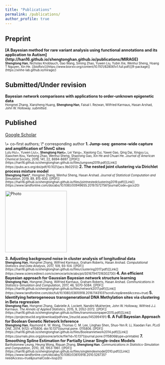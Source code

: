 ```yaml
---
title: "Publications"
permalink: /publications/
author_profile: true
---
```


## Preprint 

<span style="font-size:0.9em;">
<b>[A Bayesian method for rare variant analysis using functional annotations and its application to Autism](http://han16.github.io/shengtonghan.github.io/publications/MIRAGE)  </b> <br> </span>
<span style="font-size:0.7em;">
 <b>Shengtong Han</b>, Nicholas Knoblauch, Gao Wang, Siming Zhao, Yuwen Liu, Yubin Xie, Wenhui Sheng, Hoang T Nguyen, Xin He. 
[[bioRxiv]](https://www.biorxiv.org/content/10.1101/828061v1.full.pdf)[[R-package]](https://xinhe-lab.github.io/mirage/)
</span>
 
## Submitted/Under revision 

<span style="font-size:0.9em;"> 
<b>  Bayesian network comparisons with applications to order-unknown epigenetic data </b> <br></span>
<span style="font-size:0.7em;">
Hongmei Zhang, Xianzheng Huang, <b>Shengtong Han</b>, Faisal I. Rezwan, Wilfried Karmaus, Hasan Arshad, John W. Holloway.<i> submitted</i>.</span>

## Published 

[Google Scholar](https://scholar.google.com/citations?user=xA249R8AAAAJ&hl=en)

<span style="font-size:0.9em;"> 
\+ co-first authors; \* corresponding author </span>

<span style="font-size:0.9em;"> 
 <b> 1. Jump-seq: genome-wide capture and amplification of 5hmC sites </b> <br></span> 
<span style="font-size:0.7em;">
Lulu Hu\+, Yuwen Liu\+, <b>Shengtong Han\+</b>, Lei Yang+, Xiaolong Cui, Yawei Gao, Qing Dai, Xingyu Lu, Xiaochen Kou, Yanhong Zhao, Wenhui Sheng, Shaorong Gao, Xin He and Chuan He. <i>Journal of American Chemical Society</i>, 2019, 141, 22, 8694-8697. [[PDF]](https://han16.github.io/shengtonghan.github.io/files/jumpseq2019.pdf)[[Link]](https://pubs.acs.org/doi/pdf/10.1021/jacs.9b02512) </span> 

<span style="font-size:0.9em;"> 
<b> 2.  The nested joint clustering via Dirichlet process mixture model </b> <br></span> 
<span style="font-size:0.7em;">
<b>Shengtong Han\*</b>, Hongmei Zhang, Wenhui Sheng, Hasan Arshad. <i>Journal of Statistical Computation and Simulation</i>, 2019, 89, 815-830. [[PDF]](https://han16.github.io/shengtonghan.github.io/files/jointnestedclustering2019.pdf)[[Link]](https://www.tandfonline.com/doi/abs/10.1080/00949655.2019.1572756?journalCode=gscs20) </span> 

<span style="font-size:0.9em;"> 
 <p align="left">
  <img src="https://han16.github.io/shengtonghan.github.io/images/network.png?raw=true" alt="Photo" style="width: 200px;"/> 
</p>
<b> 3.  Adjusting background noise in cluster analysis of longitudinal data </b> <br></span> 
<span style="font-size:0.7em;">
<b>Shengtong Han</b>, Hongmei Zhang, Wilfried Karmaus, Graham Roberts, Hasan Arshad. <i>Computational Statistics and Data Analysis</i>, 2017, 109, 93-104. [[PDF]](https://han16.github.io/shengtonghan.github.io/files/clustering2017.pdf)[[Link]](https://www.sciencedirect.com/science/article/abs/pii/S0167947316302730) </span>  

<span style="font-size:0.9em;"> 
<b> 4.   An efficient Bayesian approach for Gaussian Bayesian network structure learning </b> <br></span> 
<span style="font-size:0.7em;">
<b>Shengtong Han</b>, Hongmei Zhang, Wilfried Karmaus, Graham Roberts, Hasan Arshad. <i>Communications in Statistics-Simulation and Computation</i>, 2017, 46, 5070-5084. [[PDF]](https://han16.github.io/shengtonghan.github.io/files/network2017.pdf)[[Link]](https://www.tandfonline.com/doi/full/10.1080/03610918.2016.1143103?scroll=top&needAccess=true) </span>

<span style="font-size:0.9em;"> 
<b>  5.   Identifying heterogeneous transgenerational DNA Methylation sites via clustering in Beta regression </b> <br></span> 
<span style="font-size:0.7em;">
<b>Shengtong Han</b>, Hongmei Zhang, Gabrielle A. Lockett, Nandini Mukherjee, John W. Holloway, Wilfried J.J. Karmaus. <i>The Annals of Applied Statistics</i>, 2015, 9, 2052-2072. [[PDF]](https://han16.github.io/shengtonghan.github.io/files/transmissionpaper2015.pdf)[[Link]](https://projecteuclid.org/download/pdfview_1/euclid.aoas/1453994191) </span> 

<span style="font-size:0.9em;"> 
<b>  6.    A Full Bayesian Approach for Boolean Genetic Network Inference </b> <br></span> 
<span style="font-size:0.7em;">
<b>Shengtong Han</b>, Raymond K. W. Wong, Thomas C. M. Lee, Linghao Shen, Shuo-Yen R. Li, Xiaodan Fan. <i>PLoS ONE</i>, 2014, 9(12): e115806. doi:10.1371/journal.pone. 0115806. [[PDF]](https://han16.github.io/shengtonghan.github.io/files/Booleannetwork2014.pdf)[[Link]](https://journals.plos.org/plosone/article/file?id=10.1371/journal.pone.0115806&type=printable) </span> 

<span style="font-size:0.9em;"> 
<b>  7.   Smoothing Spline Estimation for Partially Linear Single-index Models </b> <br></span> 
<span style="font-size:0.7em;">
Bartholomew Leung, Heung Wong, Riquan Zhang, <b>Shengtong Han</b>. <i>Communications in Statistics-Simulation and Computation</i>, 2010, 39, 1953-1961. [[PDF]](https://han16.github.io/shengtonghan.github.io/files/singleindexmodel2010.pdf)[[Link]](https://www.tandfonline.com/doi/abs/10.1080/03610918.2010.526735?needAccess=true&journalCode=lssp20) </span> 
